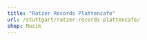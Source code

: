 ```yaml
---
title: "Ratzer Records Plattencafe"
url: /stuttgart/ratzer-records-plattencafe/
shop: Musik
---
```


